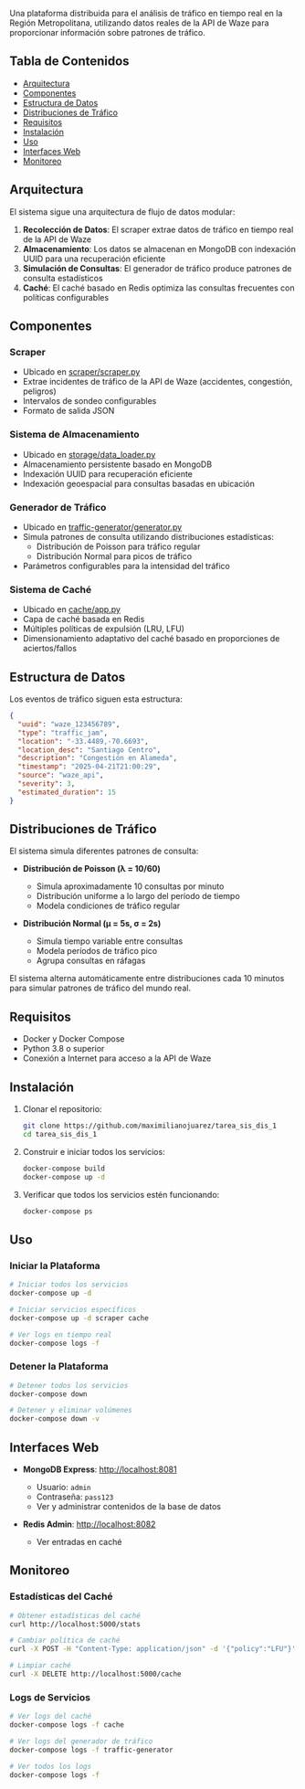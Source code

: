 
Una plataforma distribuida para el análisis de tráfico en tiempo real en la Región Metropolitana, utilizando datos reales de la API de Waze para proporcionar información sobre patrones de tráfico.

## Tabla de Contenidos

- [Arquitectura](#arquitectura)
- [Componentes](#componentes)
- [Estructura de Datos](#estructura-de-datos)
- [Distribuciones de Tráfico](#distribuciones-de-tráfico)
- [Requisitos](#requisitos)
- [Instalación](#instalación)
- [Uso](#uso)
- [Interfaces Web](#interfaces-web)
- [Monitoreo](#monitoreo)

## Arquitectura

El sistema sigue una arquitectura de flujo de datos modular:

1. **Recolección de Datos**: El scraper extrae datos de tráfico en tiempo real de la API de Waze
2. **Almacenamiento**: Los datos se almacenan en MongoDB con indexación UUID para una recuperación eficiente
3. **Simulación de Consultas**: El generador de tráfico produce patrones de consulta estadísticos
4. **Caché**: El caché basado en Redis optimiza las consultas frecuentes con políticas configurables


## Componentes

### Scraper

- Ubicado en [scraper/scraper.py](scraper/scraper.py)
- Extrae incidentes de tráfico de la API de Waze (accidentes, congestión, peligros)
- Intervalos de sondeo configurables
- Formato de salida JSON

### Sistema de Almacenamiento

- Ubicado en [storage/data_loader.py](storage/data_loader.py)
- Almacenamiento persistente basado en MongoDB
- Indexación UUID para recuperación eficiente
- Indexación geoespacial para consultas basadas en ubicación

### Generador de Tráfico

- Ubicado en [traffic-generator/generator.py](traffic-generator/generator.py)
- Simula patrones de consulta utilizando distribuciones estadísticas:
  - Distribución de Poisson para tráfico regular
  - Distribución Normal para picos de tráfico
- Parámetros configurables para la intensidad del tráfico

### Sistema de Caché

- Ubicado en [cache/app.py](cache/app.py)
- Capa de caché basada en Redis
- Múltiples políticas de expulsión (LRU, LFU)
- Dimensionamiento adaptativo del caché basado en proporciones de aciertos/fallos

## Estructura de Datos

Los eventos de tráfico siguen esta estructura:

```json
{
  "uuid": "waze_123456789",
  "type": "traffic_jam",
  "location": "-33.4489,-70.6693",
  "location_desc": "Santiago Centro",
  "description": "Congestión en Alameda",
  "timestamp": "2025-04-21T21:00:29",
  "source": "waze_api",
  "severity": 3,
  "estimated_duration": 15
}
```

## Distribuciones de Tráfico

El sistema simula diferentes patrones de consulta:

- **Distribución de Poisson (λ = 10/60)**
  - Simula aproximadamente 10 consultas por minuto
  - Distribución uniforme a lo largo del período de tiempo
  - Modela condiciones de tráfico regular

- **Distribución Normal (μ = 5s, σ = 2s)**
  - Simula tiempo variable entre consultas
  - Modela períodos de tráfico pico
  - Agrupa consultas en ráfagas

El sistema alterna automáticamente entre distribuciones cada 10 minutos para simular patrones de tráfico del mundo real.

## Requisitos

- Docker y Docker Compose
- Python 3.8 o superior 
- Conexión a Internet para acceso a la API de Waze

## Instalación

1. Clonar el repositorio:
   ```bash
   git clone https://github.com/maximilianojuarez/tarea_sis_dis_1
   cd tarea_sis_dis_1
   ```

2. Construir e iniciar todos los servicios:
   ```bash
   docker-compose build
   docker-compose up -d
   ```

3. Verificar que todos los servicios estén funcionando:
   ```bash
   docker-compose ps
   ```

## Uso

### Iniciar la Plataforma

```bash
# Iniciar todos los servicios
docker-compose up -d

# Iniciar servicios específicos
docker-compose up -d scraper cache

# Ver logs en tiempo real
docker-compose logs -f
```

### Detener la Plataforma

```bash
# Detener todos los servicios
docker-compose down

# Detener y eliminar volúmenes
docker-compose down -v
```

## Interfaces Web

- **MongoDB Express**: [http://localhost:8081](http://localhost:8081)
  - Usuario: `admin`
  - Contraseña: `pass123`
  - Ver y administrar contenidos de la base de datos

- **Redis Admin**: [http://localhost:8082](http://localhost:8082)
  - Ver entradas en caché

## Monitoreo

### Estadísticas del Caché

```bash
# Obtener estadísticas del caché
curl http://localhost:5000/stats

# Cambiar política de caché
curl -X POST -H "Content-Type: application/json" -d '{"policy":"LFU"}' http://localhost:5000/policy

# Limpiar caché
curl -X DELETE http://localhost:5000/cache
```

### Logs de Servicios

```bash
# Ver logs del caché
docker-compose logs -f cache

# Ver logs del generador de tráfico
docker-compose logs -f traffic-generator

# Ver todos los logs
docker-compose logs -f
```
